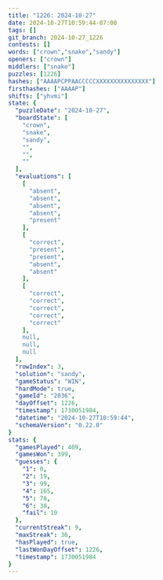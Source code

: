 ```yaml
---
title: "1226: 2024-10-27"
date: 2024-10-27T10:59:44-07:00
tags: []
git_branch: 2024-10-27_1226
contests: []
words: ["crown","snake","sandy"]
openers: ["crown"]
middlers: ["snake"]
puzzles: [1226]
hashes: ["AAAAPCPPAACCCCCXXXXXXXXXXXXXXX"]
firsthashes: ["AAAAP"]
shifts: ["yhvmi"]
state: {
  "puzzleDate": "2024-10-27",
  "boardState": [
    "crown",
    "snake",
    "sandy",
    "",
    "",
    ""
  ],
  "evaluations": [
    [
      "absent",
      "absent",
      "absent",
      "absent",
      "present"
    ],
    [
      "correct",
      "present",
      "present",
      "absent",
      "absent"
    ],
    [
      "correct",
      "correct",
      "correct",
      "correct",
      "correct"
    ],
    null,
    null,
    null
  ],
  "rowIndex": 3,
  "solution": "sandy",
  "gameStatus": "WIN",
  "hardMode": true,
  "gameId": "2036",
  "dayOffset": 1226,
  "timestamp": 1730051984,
  "datetime": "2024-10-27T10:59:44",
  "schemaVersion": "0.22.0"
}
stats: {
  "gamesPlayed": 409,
  "gamesWon": 399,
  "guesses": {
    "1": 0,
    "2": 19,
    "3": 99,
    "4": 165,
    "5": 78,
    "6": 38,
    "fail": 10
  },
  "currentStreak": 9,
  "maxStreak": 36,
  "hasPlayed": true,
  "lastWonDayOffset": 1226,
  "timestamp": 1730051984
}
---
```

<!-- more -->
